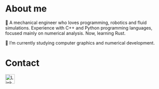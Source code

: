 # About me

🔭 A mechanical engineer who loves programming, robotics and fluid simulations. Experience with C++ and Python programming languages, focused mainly on numerical analysis. Now, learning Rust.

🌱 I’m currently studying computer graphics and numerical development.

# Contact

[<img src="https://img.shields.io/badge/LinkedIn-0077B5?style=for-the-badge&logo=linkedin&logoColor=white" alt='Linkedin' height='30'>](http://linkedin.com/in/thalescarl)
<!--
**ThalesCarl/thalescarl** is a ✨ _special_ ✨ repository because its `README.md` (this file) appears on your GitHub profile.

Here are some ideas to get you started:

- 🔭 I’m currently working on ...
- 🌱 I’m currently learning ...
- 👯 I’m looking to collaborate on ...
- 🤔 I’m looking for help with ...
- 💬 Ask me about ...
- 📫 How to reach me: ...
- 😄 Pronouns: ...
- ⚡ Fun fact: ...
-->
